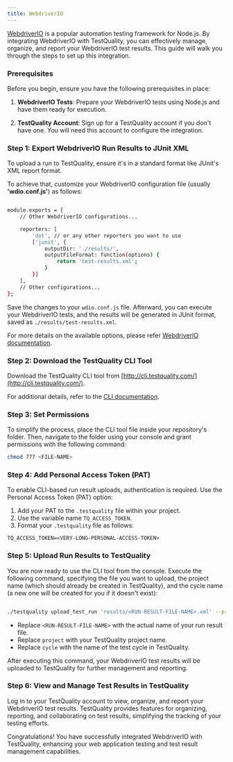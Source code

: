 ```yaml
---
title: WebdriverIO 
---
```


[WebdriverIO](https://webdriver.io/) is a popular automation testing framework for Node.js. By integrating WebdriverIO with TestQuality, you can effectively manage, organize, and report your WebdriverIO test results. This guide will walk you through the steps to set up this integration.

### Prerequisites

Before you begin, ensure you have the following prerequisites in place:

1. **WebdriverIO Tests**: Prepare your WebdriverIO tests using Node.js and have them ready for execution.

2. **TestQuality Account**: Sign up for a TestQuality account if you don't have one. You will need this account to configure the integration.

### Step 1: Export WebdriverIO Run Results to JUnit XML

To upload a run to TestQuality, ensure it's in a standard format like JUnit's XML report format.

To achieve that, customize your WebdriverIO configuration file (usually **'wdio.conf.js'**) as follows:

```bash

module.exports = {
    // Other WebdriverIO configurations...

    reporters: [
        'dot', // or any other reporters you want to use
        ['junit', {
            outputDir: './results/',
            outputFileFormat: function(options) {
                return 'test-results.xml';
            }
        }]
    ],
    // Other configurations...
};


```
Save the changes to your `wdio.conf.js` file. Afterward, you can execute your WebdriverIO tests, and the results will be generated in JUnit format, saved as `./results/test-results.xml`.

For more details on the available options, please refer [WebdriverIO documentation](https://webdriver.io/docs/junit-reporter/).

### Step 2: Download the TestQuality CLI Tool

Download the TestQuality CLI tool from [http://cli.testquality.com/](http://cli.testquality.com/).

For additional details, refer to the [CLI documentation](testquality_cli).

### Step 3: Set Permissions

To simplify the process, place the CLI tool file inside your repository's folder. Then, navigate to the folder using your console and grant permissions with the following command:

```bash
chmod 777 <FILE-NAME>
```
### Step 4: Add Personal Access Token (PAT)

To enable CLI-based run result uploads, authentication is required. Use the Personal Access Token (PAT) option:

1. Add your PAT to the `.testquality` file within your project.
2. Use the variable name `TQ_ACCESS_TOKEN`.
3. Format your `.testquality` file as follows:

```plaintext
TQ_ACCESS_TOKEN=<VERY-LONG-PERSONAL-ACCESS-TOKEN>
```
### Step 5: Upload Run Results to TestQuality

You are now ready to use the CLI tool from the console. Execute the following command, specifying the file you want to upload, the project name (which should already be created in TestQuality), and the cycle name (a new one will be created for you if it doesn't exist):

```bash

./testquality upload_test_run 'results/<RUN-RESULT-FILE-NAME>.xml' --project_name=project --plan_name=cycle
```
- Replace `<RUN-RESULT-FILE-NAME>` with the actual name of your run result file.
- Replace `project` with your TestQuality project name.
- Replace `cycle` with the name of the test cycle in TestQuality.


After executing this command, your WebdriverIO test results will be uploaded to TestQuality for further management and reporting.

### Step 6: View and Manage Test Results in TestQuality

Log in to your TestQuality account to view, organize, and report your WebdriverIO test results. TestQuality provides features for organizing, reporting, and collaborating on test results, simplifying the tracking of your testing efforts.

Congratulations! You have successfully integrated WebdriverIO with TestQuality, enhancing your web application testing and test result management capabilities.
